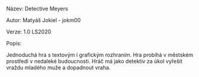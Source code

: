 Název: Detective Meyers

Autor: Matyáš Jokiel - jokm00

Verze: 1.0 LS2020

Popis:

Jednoduchá hra s textovým i grafickým rozhraním. Hra probíhá v městském prostředí v nedaleké budoucnosti.
Hráč má jako detektiv za úkol vyřešit vraždu mladého muže a dopadnout vraha.

